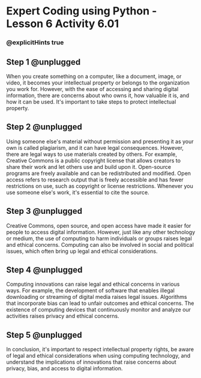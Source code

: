 # Expert Coding using Python - Lesson 6 Activity 6.01
### @explicitHints true



## Step 1 @unplugged

When you create something on a computer, like a document, image, or video, it becomes your intellectual property or belongs to the organization you work for. However, with the ease of accessing and sharing digital information, there are concerns about who owns it, how valuable it is, and how it can be used. It's important to take steps to protect intellectual property.


## Step 2 @unplugged
Using someone else's material without permission and presenting it as your own is called plagiarism, and it can have legal consequences. However, there are legal ways to use materials created by others. For example, Creative Commons is a public copyright license that allows creators to share their work and let others use and build upon it. Open-source programs are freely available and can be redistributed and modified. Open access refers to research output that is freely accessible and has fewer restrictions on use, such as copyright or license restrictions. Whenever you use someone else's work, it's essential to cite the source.

## Step 3 @unplugged
Creative Commons, open source, and open access have made it easier for people to access digital information. However, just like any other technology or medium, the use of computing to harm individuals or groups raises legal and ethical concerns. Computing can also be involved in social and political issues, which often bring up legal and ethical considerations.

## Step 4 @unplugged
Computing innovations can raise legal and ethical concerns in various ways. For example, the development of software that enables illegal downloading or streaming of digital media raises legal issues. Algorithms that incorporate bias can lead to unfair outcomes and ethical concerns. The existence of computing devices that continuously monitor and analyze our activities raises privacy and ethical concerns.

## Step 5 @unplugged
In conclusion, it's important to respect intellectual property rights, be aware of legal and ethical considerations when using computing technology, and understand the implications of innovations that raise concerns about privacy, bias, and access to digital information.